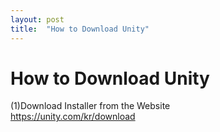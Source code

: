 ```yaml
---
layout: post
title:  "How to Download Unity"
---
```


# How to Download Unity
(1)Download Installer from the Website <br/>
https://unity.com/kr/download <br/>

